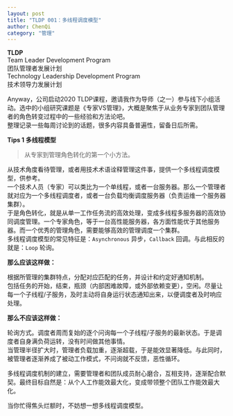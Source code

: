 ```yaml
---
layout: post
title: "TLDP 001：多线程调度模型"
author: ChenQi
category: "管理"
---
```

**TLDP**  
Team Leader Development Program  
团队管理者发展计划  
Technology Leadership Development Program  
技术领导力发展计划  

Anyway，公司启动2020 TLDP课程，邀请我作为导师（之一）参与线下小组活动。选中的小组研究课题是《专家VS管理》，大概是聚焦于从业务专家到团队管理者的角色转变过程中的一些经验和方法论吧。  
整理记录一些每周讨论到的话题，很多内容具备普遍性，留备日后所需。  

**Tips 1 多线程模型**  
> 从专家到管理角色转化的第一个小方法。

从技术角度看待管理，或者用技术术语诠释管理这件事，提供一个多线程调度模型，供参考。  
一个技术人员（专家）可以类比为一个单线程，或者一台服务器。那么一个管理者就对应为一个多线程调度者，或者一台负载均衡调度服务器（负责运维一个服务器集群）。  
于是角色转化，就是从单一工作任务流的高效处理，变成多线程多服务器的高效协同调度管理。一个专家角色，等于一台高性能服务器，各方面性能优于其他服务器。而一个优秀的管理角色，需要能够高效的管理调度一个集群。  
多线程调度模型的常见特征是：`Asynchronous` 异步，`Callback` 回调。与此相反的就是：`Loop` 轮询。  

**那么应该这样做：**

根据所管理的集群特点，分配对应匹配的任务，并设计和约定好通知机制。  
包括任务的开始，结束，瓶颈（内部困难故障，或外部依赖变更），空闲。尽量让每一个子线程/子服务，及时主动将自身运行状态通知出来，以便调度者及时响应处理。

**那么不应该这样做：**

轮询方式。调度者周而复始的逐个问询每一个子线程/子服务的最新状态。于是调度者自身满负荷运转，没有时间做其他事情。  
当管理半径扩大时，管理者负载加重，逐渐超载，于是能效显著降低。与此同时，被管理者逐渐养成了被动工作模式，不问询就不反馈，恶性循环。  

多线程调度机制的建立，需要管理者和团队成员耐心磨合，互相支持，逐渐配合默契。最终目标自然是：从个人工作能效最大化，变成带领整个团队工作能效最大化。

当你忙得焦头烂额时，不妨想一想多线程调度模型。
